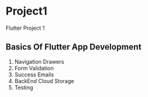 # Project1

Flutter Project 1

## Basics Of Flutter App Development
1. Navigation Drawers
2. Form Validation
3. Success Emails
4. BackEnd  Cloud Storage
5. Testing
